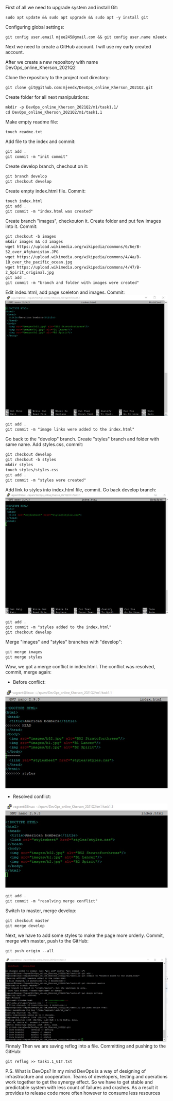 First of all we need to upgrade system and install Git:
```
sudo apt update && sudo apt upgrade && sudo apt -y install git
```
Configuring global settings:
```
git config user.email mjee245@gmail.com && git config user.name mJeedx
```
Next we need to create a GitHub account. I will use my early created account.

After we create a new repository with name DevOps_online_Kherson_2021Q2

Clone the repository to the project root directory:
```
git clone git@github.com:mjeedx/DevOps_online_Kherson_2021Q2.git
```
Create folder for all next manipulations:
```
mkdir -p DevOps_online_Kherson_2021Q2/m1/task1.1/
cd DevOps_online_Kherson_2021Q2/m1/task1.1
```
Make empty readme file:
```
touch readme.txt
```
Add file to the index and commit:
```
git add .
git commit -m "init commit"
```
Create develop branch, chechout on it:
```
git branch develop
git checkout develop
```
Create empty index.html file. Commit:
```
touch index.html
git add .
git commit -m "index.html was created"
```
Create branch "images", checkouton it. Create folder and put few images into it. Commit:
```
git checkout -b images
mkdir images && cd images
wget https://upload.wikimedia.org/wikipedia/commons/6/6e/B-52_over_Afghanistan.JPG
wget https://upload.wikimedia.org/wikipedia/commons/4/4a/B-1B_over_the_pacific_ocean.jpg
wget https://upload.wikimedia.org/wikipedia/commons/4/47/B-2_Spirit_original.jpg
git add .
git commit -m "branch and folder with images were created"
```
Edit index.html, add page sceleton and images. Commit:
![1](screenshots/1.jpg)
```
git add .
git commit -m "image links were added to the index.html"
```

Go back to the "develop" branch. Create "styles" branch and folder with same name. Add styles.css, commit:
```
git checkout develop
git checkout -b styles
mkdir styles 
touch styles/styles.css
git add .
git commit -m "styles were created"
```

Add link to styles into index.html file, commit. Go back develop branch:
![2](screenshots/2.jpg)
```
git add . 
git commit -m "styles added to the index.html"
git checkout develop
```
Merge "images" and "styles" branches with "develop":
```
git merge images
git merge styles
```
Wow, we got a merge conflict in index.html. The conflict was resolved, commit, merge again: 

* Before conflict:

![3a](screenshots/3a.jpg)
* Resolved conflict:

![3b](screenshots/3b.jpg)
```
git add .
git commit -m "resolving merge conflict"
```
Switch to master, merge develop:
```
git checkout master
git merge develop
```
Next, we have to add some styles to make the page more orderly. Commit, merge with master, push to the GitHub:
```
git push origin --all
```
![4](screenshots/4.jpg)
Finnaly Then we are saving reflog into a file. Committing and pushing to the GitHub:
```
git reflog >> task1.1_GIT.txt
```

P.S. What is DevOps? In my mind DevOps is a way of designing of infrastructure and cooperation.
Teams of developers, testing and operations work together to get the synergy effect. 
So we have to get stable and predictable system with less count of failures and crashes.
As a result it provides to release code more often however to consume less resources 